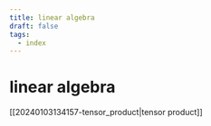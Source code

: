 ```yaml
---
title: linear algebra
draft: false
tags:
  - index
---
```

# linear algebra

[[20240103134157-tensor_product|tensor product]]

